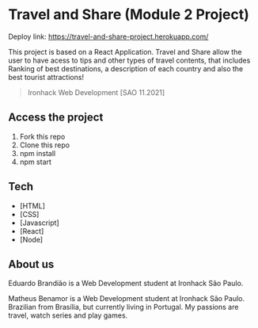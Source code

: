 # Travel and Share (Module 2 Project)

Deploy link: https://travel-and-share-project.herokuapp.com/

This project is based on a React Application. Travel and Share allow the user to have acess to tips and other types of travel contents, that includes Ranking of best destinations, a description of each country and also the best tourist attractions!

> Ironhack 
>Web Development
> [SAO 11.2021]

## Access the project
1. Fork this repo
2. Clone this repo
3. npm install
4. npm start

## Tech

- [HTML] 
- [CSS]
- [Javascript] 
- [React]
- [Node]

## About us
Eduardo Brandião is a Web Development student at Ironhack São Paulo.

Matheus Benamor is a Web Development student at Ironhack São Paulo. Brazilian from Brasília, but currently living in Portugal. My passions are travel, watch series and play games.
